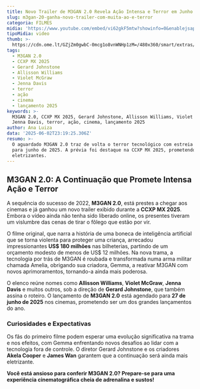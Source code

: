 ```yaml
---
title: Novo Trailer de M3GAN 2.0 Revela Ação Intensa e Terror em Junho de 2025
slug: m3gan-20-ganha-novo-trailer-com-muita-ao-e-terror
categoria: FILMES
midia: 'https://www.youtube.com/embed/vi62gkF5mtw?showinfo=0&enablejsapi=1'
tipoMidia: video
thumb: >-
  https://cdn.ome.lt/GZjZm0gwbC-0mcg1o8vnWNHp1zM=/480x360/smart/extras/conteudos/Captura_de_tela_2025-05-28_123804.png
tags:
  - M3GAN 2.0
  - CCXP MX 2025
  - Gerard Johnstone
  - Allisson Williams
  - Violet McGraw
  - Jenna Davis
  - terror
  - ação
  - cinema
  - lançamento 2025
keywords: >-
  M3GAN 2.0, CCXP MX 2025, Gerard Johnstone, Allisson Williams, Violet McGraw,
  Jenna Davis, terror, ação, cinema, lançamento 2025
author: Ana Luiza
data: '2025-06-02T23:19:25.306Z'
resumo: >-
  O aguardado M3GAN 2.0 traz de volta o terror tecnológico com estreia marcada
  para junho de 2025. A prévia foi destaque na CCXP MX 2025, prometendo cenas
  eletrizantes.
---
```


## M3GAN 2.0: A Continuação que Promete Intensa Ação e Terror

A sequência do sucesso de 2022, **M3GAN 2.0**, está prestes a chegar aos cinemas e já ganhou um novo trailer exibido durante a **CCXP MX 2025**. Embora o vídeo ainda não tenha sido liberado online, os presentes tiveram um vislumbre das cenas de tirar o fôlego que estão por vir.

O filme original, que narra a história de uma boneca de inteligência artificial que se torna violenta para proteger uma criança, arrecadou impressionantes **US$ 180 milhões** nas bilheterias, partindo de um orçamento modesto de menos de US$ 12 milhões. Na nova trama, a tecnologia por trás de M3GAN é roubada e transformada numa arma militar chamada Amelia, obrigando sua criadora, Gemma, a reativar M3GAN com novos aprimoramentos, tornando-a ainda mais poderosa.

O elenco reúne nomes como **Allisson Williams**, **Violet McGraw**, **Jenna Davis** e muitos outros, sob a direção de **Gerard Johnstone**, que também assina o roteiro. O lançamento de **M3GAN 2.0** está agendado para **27 de junho de 2025** nos cinemas, prometendo ser um dos grandes lançamentos do ano.

### Curiosidades e Expectativas

Os fãs do primeiro filme podem esperar uma evolução significativa na trama e nos efeitos, com Gemma enfrentando novos desafios ao lidar com a tecnologia fora de controle. O diretor Gerard Johnstone e os criadores **Akela Cooper** e **James Wan** garantem que a continuação será ainda mais eletrizante.

**Você está ansioso para conferir M3GAN 2.0? Prepare-se para uma experiência cinematográfica cheia de adrenalina e sustos!**

